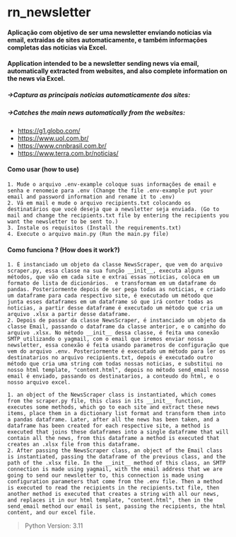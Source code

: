 # rn_newsletter
#### Aplicação com objetivo de ser uma newsletter enviando noticias via email, extraidas de sites automaticamente, e também informações completas das noticias via Excel.

#### Application intended to be a newsletter sending news via email, automatically extracted from websites, and also complete information on the news via Excel.

##### ->Captura as principais noticias automaticamente dos sites:
##### ->Catches the main news automatically from the websites:

- https://g1.globo.com/
- https://www.uol.com.br/
- https://www.cnnbrasil.com.br/
- https://www.terra.com.br/noticias/

#### Como usar (how to use)

    1. Mude o arquivo .env-example coloque suas informações de email e senha e renomeie para .env (Change the file .env-example put your email and password information and rename it to .env)
    2. Vá em mail e mude o arquivo recipients.txt colocando os destinatários que você deseja que a newsletter seja enviada. (Go to mail and change the recipients.txt file by entering the recipients you want the newsletter to be sent to.)
    3. Instale os requisitos (Install the requirements.txt)
    4. Execute o arquivo main.py (Run the main.py file)


#### Como funciona ? (How does it work?)

    1. É instanciado um objeto da classe NewsScraper, que vem do arquivo scraper.py, essa classe na sua função __init__, executa alguns métodos, que vão em cada site e extrai essas noticias, coloca em um formato de lista de dicionários.  e transformam em um dataframe do pandas. Posteriormente depois de ser pega todas as noticias, e criado um dataframe para cada respectivo site, é executado um método que junta esses dataframes em um dataframe só que irá conter todas as noticias, a partir desse dataframe é executado um método que cria um arquivo .xlsx a partir desse dataframe.
    2. Depois de passar da classe NewsScraper, é instanciado um objeto da classe Email, passando o dataframe da classe anterior, e o caminho do arquivo .xlsx. No método __init__ dessa classe, é feita uma conexão SMTP utilizando o yagmail, com o email que iremos enviar nossa newsletter, essa conexão é feita usando parametros de configuração que vem do arquivo .env. Posteriormente é executado um método para ler os destinatarios no arquivo recipients.txt, depois é executado outro método que cria uma string com todas nossas noticias, e substitui no nosso html template, "content.html", depois no método send_email nosso email é enviado, passando os destinatarios, a conteudo do html, e o nosso arquivo excel.

    1. an object of the NewsScraper class is instantiated, which comes from the scraper.py file, this class in its __init__ function, executes some methods, which go to each site and extract these news items, place them in a dictionary list format and transform them into a pandas dataframe. Later, after all the news has been taken, and a dataframe has been created for each respective site, a method is executed that joins these dataframes into a single dataframe that will contain all the news, from this dataframe a method is executed that creates an .xlsx file from this dataframe.
    2. After passing the NewsScraper class, an object of the Email class is instantiated, passing the dataframe of the previous class, and the path of the .xlsx file. In the __init__ method of this class, an SMTP connection is made using yagmail, with the email address that we are going to send our newsletter to, this connection is made using configuration parameters that come from the .env file. Then a method is executed to read the recipients in the recipients.txt file, then another method is executed that creates a string with all our news, and replaces it in our html template, "content.html", then in the send_email method our email is sent, passing the recipients, the html content, and our excel file.

> Python Version: 3.11
